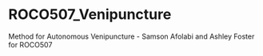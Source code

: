 # ROCO507_Venipuncture
Method for Autonomous Venipuncture - Samson Afolabi and Ashley Foster for ROCO507
